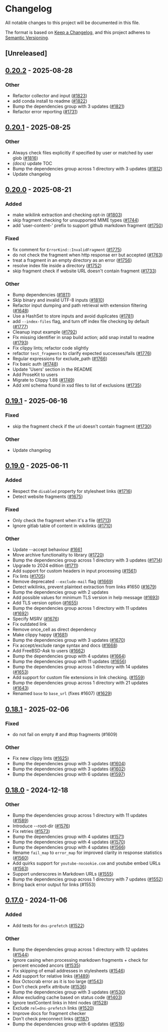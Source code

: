 # Changelog

All notable changes to this project will be documented in this file.

The format is based on [Keep a Changelog](https://keepachangelog.com/en/1.0.0/),
and this project adheres to [Semantic Versioning](https://semver.org/spec/v2.0.0.html).

## [Unreleased]

## [0.20.2](https://github.com/lycheeverse/lychee/compare/lychee-lib-v0.20.1...lychee-lib-v0.20.2) - 2025-08-28

### Other

- Refactor collector and input ([#1823](https://github.com/lycheeverse/lychee/pull/1823))
- add conda install to readme ([#1822](https://github.com/lycheeverse/lychee/pull/1822))
- Bump the dependencies group with 3 updates ([#1821](https://github.com/lycheeverse/lychee/pull/1821))
- Refactor error reporting ([#1731](https://github.com/lycheeverse/lychee/pull/1731))

## [0.20.1](https://github.com/lycheeverse/lychee/compare/lychee-lib-v0.20.0...lychee-lib-v0.20.1) - 2025-08-25

### Other

- Always check files explicitly if specified by user or matched by user glob ([#1816](https://github.com/lycheeverse/lychee/pull/1816))
- *(docs)* update TOC
- Bump the dependencies group across 1 directory with 3 updates ([#1812](https://github.com/lycheeverse/lychee/pull/1812))
- Update changelog

## [0.20.0](https://github.com/lycheeverse/lychee/compare/lychee-lib-v0.19.1...lychee-lib-v0.20.0) - 2025-08-21

### Added

- make wikilink extraction and checking opt-in ([#1803](https://github.com/lycheeverse/lychee/pull/1803))
- skip fragment checking for unsupported MIME types ([#1744](https://github.com/lycheeverse/lychee/pull/1744))
- add 'user-content-' prefix to support github markdown fragment ([#1750](https://github.com/lycheeverse/lychee/pull/1750))

### Fixed

- fix comment for `ErrorKind::InvalidFragment` ([#1775](https://github.com/lycheeverse/lychee/pull/1775))
- do not check the fragment when http response err but accepted ([#1763](https://github.com/lycheeverse/lychee/pull/1763))
- treat a fragment in an empty directory as an error ([#1756](https://github.com/lycheeverse/lychee/pull/1756))
- resolve index file inside a directory ([#1752](https://github.com/lycheeverse/lychee/pull/1752))
- skip fragment check if website URL doesn't contain fragment ([#1733](https://github.com/lycheeverse/lychee/pull/1733))

### Other

- Bump dependencies ([#1811](https://github.com/lycheeverse/lychee/pull/1811))
- Skip binary and invalid UTF-8 inputs ([#1810](https://github.com/lycheeverse/lychee/pull/1810))
- Refactor input dumping and path retrieval with extension filtering ([#1648](https://github.com/lycheeverse/lychee/pull/1648))
- Use a HashSet to store inputs and avoid duplicates ([#1781](https://github.com/lycheeverse/lychee/pull/1781))
- add `--index-files` flag, and turn off index file checking by default ([#1777](https://github.com/lycheeverse/lychee/pull/1777))
- Cleanup input example ([#1792](https://github.com/lycheeverse/lychee/pull/1792))
- FIx missing identifier in snap build action; add snap install to readme ([#1793](https://github.com/lycheeverse/lychee/pull/1793))
- Fix clippy lints; refactor code slightly
- refactor `test_fragments` to clarify expected successes/fails ([#1776](https://github.com/lycheeverse/lychee/pull/1776))
- Regular expressions for exclude_path ([#1766](https://github.com/lycheeverse/lychee/pull/1766))
- Fix basic auth ([#1748](https://github.com/lycheeverse/lychee/pull/1748))
- Update 'Users' section in the README
- Add ProseKit to users
- Migrate to Clippy 1.88 ([#1749](https://github.com/lycheeverse/lychee/pull/1749))
- Add xml schema found in xsd files to list of exclusions ([#1735](https://github.com/lycheeverse/lychee/pull/1735))

## [0.19.1](https://github.com/lycheeverse/lychee/compare/lychee-lib-v0.19.0...lychee-lib-v0.19.1) - 2025-06-16

### Fixed

- skip the fragment check if the uri doesn't contain fragment ([#1730](https://github.com/lycheeverse/lychee/pull/1730))

### Other

- Update changelog

## [0.19.0](https://github.com/lycheeverse/lychee/compare/lychee-lib-v0.18.1...lychee-lib-v0.19.0) - 2025-06-11

### Added

- Respect the `disabled` property for stylesheet links ([#1716](https://github.com/lycheeverse/lychee/pull/1716))
- Detect website fragments ([#1675](https://github.com/lycheeverse/lychee/pull/1675))

### Fixed

- Only check the fragment when it's a file ([#1713](https://github.com/lycheeverse/lychee/pull/1713))
- Ignore gitlab table of content in wikilinks ([#1710](https://github.com/lycheeverse/lychee/pull/1710))

### Other

- Update --accept behaviour [#1661](https://github.com/lycheeverse/lychee/issues/1661)
- Move archive functionality to library ([#1720](https://github.com/lycheeverse/lychee/pull/1720))
- Bump the dependencies group across 1 directory with 3 updates ([#1714](https://github.com/lycheeverse/lychee/pull/1714))
- Upgrade to 2024 edition ([#1711](https://github.com/lycheeverse/lychee/pull/1711))
- Add support for custom headers in input processing ([#1561](https://github.com/lycheeverse/lychee/pull/1561))
- Fix lints ([#1705](https://github.com/lycheeverse/lychee/pull/1705))
- Remove deprecated `--exclude-mail` flag ([#1669](https://github.com/lycheeverse/lychee/issues/1669))
- Detect wikilinks, prevent plaintext extraction from links #1650 ([#1679](https://github.com/lycheeverse/lychee/pull/1679))
- Bump the dependencies group with 2 updates
- Add possible values for minimum TLS version in help message ([#1693](https://github.com/lycheeverse/lychee/pull/1693))
- Add TLS version option ([#1655](https://github.com/lycheeverse/lychee/pull/1655))
- Bump the dependencies group across 1 directory with 11 updates ([#1692](https://github.com/lycheeverse/lychee/pull/1692))
- Specify MSRV ([#1676](https://github.com/lycheeverse/lychee/pull/1676))
- Fix outdated link
- Remove once_cell as direct dependency
- Make clippy happy ([#1681](https://github.com/lycheeverse/lychee/pull/1681))
- Bump the dependencies group with 3 updates ([#1670](https://github.com/lycheeverse/lychee/pull/1670))
- Fix accept/exclude range syntax and docs ([#1668](https://github.com/lycheeverse/lychee/pull/1668))
- Add FreeBSD-Ask to users ([#1662](https://github.com/lycheeverse/lychee/pull/1662))
- Bump the dependencies group with 4 updates ([#1664](https://github.com/lycheeverse/lychee/pull/1664))
- Bump the dependencies group with 11 updates ([#1656](https://github.com/lycheeverse/lychee/pull/1656))
- Bump the dependencies group across 1 directory with 14 updates ([#1653](https://github.com/lycheeverse/lychee/pull/1653))
- Add support for custom file extensions in link checking. ([#1559](https://github.com/lycheeverse/lychee/pull/1559))
- Bump the dependencies group across 1 directory with 21 updates ([#1643](https://github.com/lycheeverse/lychee/pull/1643))
- Renamed `base` to `base_url` (fixes #1607) ([#1629](https://github.com/lycheeverse/lychee/pull/1629))

## [0.18.1](https://github.com/lycheeverse/lychee/compare/lychee-lib-v0.18.0...lychee-lib-v0.18.1) - 2025-02-06

### Fixed

- do not fail on empty # and #top fragments (#1609)

### Other

- Fix new clippy lints ([#1625](https://github.com/lycheeverse/lychee/pull/1625))
- Bump the dependencies group with 3 updates ([#1604](https://github.com/lycheeverse/lychee/pull/1604))
- Bump the dependencies group with 3 updates ([#1602](https://github.com/lycheeverse/lychee/pull/1602))
- Bump the dependencies group with 6 updates ([#1597](https://github.com/lycheeverse/lychee/pull/1597))

## [0.18.0](https://github.com/lycheeverse/lychee/compare/lychee-lib-v0.17.0...lychee-lib-v0.18.0) - 2024-12-18

### Other

- Bump the dependencies group across 1 directory with 11 updates ([#1589](https://github.com/lycheeverse/lychee/pull/1589))
- Introduce --root-dir ([#1576](https://github.com/lycheeverse/lychee/pull/1576))
- Fix retries ([#1573](https://github.com/lycheeverse/lychee/pull/1573))
- Bump the dependencies group with 4 updates ([#1571](https://github.com/lycheeverse/lychee/pull/1571))
- Bump the dependencies group with 4 updates ([#1570](https://github.com/lycheeverse/lychee/pull/1570))
- Bump the dependencies group with 4 updates ([#1566](https://github.com/lycheeverse/lychee/pull/1566))
- Rename `fail_map` to `error_map` for improved clarity in response statistics ([#1560](https://github.com/lycheeverse/lychee/pull/1560))
- Add quirks support for `youtube-nocookie.com` and youtube embed URLs ([#1563](https://github.com/lycheeverse/lychee/pull/1563))
- Support underscores in Markdown URLs ([#1555](https://github.com/lycheeverse/lychee/pull/1555))
- Bump the dependencies group across 1 directory with 7 updates ([#1552](https://github.com/lycheeverse/lychee/pull/1552))
- Bring back error output for links (#1553)

## [0.17.0](https://github.com/lycheeverse/lychee/compare/lychee-lib-v0.16.1...lychee-lib-v0.17.0) - 2024-11-06

### Added

- Add tests for `dns-prefetch` ([#1522](https://github.com/lycheeverse/lychee/pull/1522))

### Other

- Bump the dependencies group across 1 directory with 12 updates ([#1544](https://github.com/lycheeverse/lychee/pull/1544))
- Ignore casing when processing markdown fragments + check for percent encoded ancors ([#1535](https://github.com/lycheeverse/lychee/pull/1535))
- Fix skipping of email addresses in stylesheets ([#1546](https://github.com/lycheeverse/lychee/pull/1546))
- Add support for relative links ([#1489](https://github.com/lycheeverse/lychee/pull/1489))
- Box Octocrab error as it is too large ([#1543](https://github.com/lycheeverse/lychee/pull/1543))
- Don't check prefix attribute ([#1536](https://github.com/lycheeverse/lychee/pull/1536))
- Bump the dependencies group with 3 updates ([#1530](https://github.com/lycheeverse/lychee/pull/1530))
- Allow excluding cache based on status code ([#1403](https://github.com/lycheeverse/lychee/pull/1403))
- Ignore textContent links in html nodes ([#1528](https://github.com/lycheeverse/lychee/pull/1528))
- Exclude `rel=dns-prefetch` links ([#1520](https://github.com/lycheeverse/lychee/pull/1520))
- Improve docs for fragment checker
- Don't check preconnect links ([#1187](https://github.com/lycheeverse/lychee/pull/1187))
- Bump the dependencies group with 6 updates ([#1516](https://github.com/lycheeverse/lychee/pull/1516))
